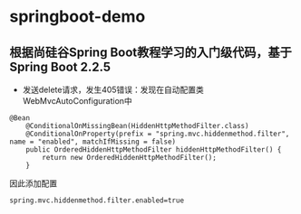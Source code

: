 # springboot-demo
## 根据尚硅谷Spring Boot教程学习的入门级代码，基于Spring Boot 2.2.5
- 发送delete请求，发生405错误：发现在自动配置类WebMvcAutoConfiguration中
```
@Bean
	@ConditionalOnMissingBean(HiddenHttpMethodFilter.class)
	@ConditionalOnProperty(prefix = "spring.mvc.hiddenmethod.filter", name = "enabled", matchIfMissing = false)
	public OrderedHiddenHttpMethodFilter hiddenHttpMethodFilter() {
		return new OrderedHiddenHttpMethodFilter();
	}
```
因此添加配置
```
spring.mvc.hiddenmethod.filter.enabled=true
```
